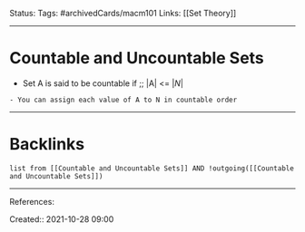 
Status: 
Tags: #archivedCards/macm101 
Links: [[Set Theory]]
___
# Countable and Uncountable Sets
- Set A is said to be countable if ;; |A| <= |*N*|
<!--SR:!2021-12-27,28,250-->
	- You can assign each value of A to N in countable order
___
# Backlinks
```dataview
list from [[Countable and Uncountable Sets]] AND !outgoing([[Countable and Uncountable Sets]])
```
___
References:

Created:: 2021-10-28 09:00
